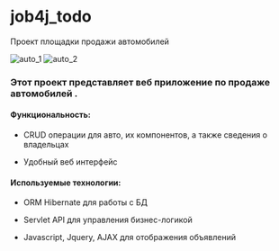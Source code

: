 # job4j_todo
Проект площадки продажи автомобилей

![auto_1](images/)
![auto_2](images/)


### Этот проект представляет веб приложение по продаже автомобилей .

#### Функциональность:

- CRUD операции для авто, их компонентов, а также сведения о владельцах

- Удобный веб интерфейс

#### Используемые технологии:

- ORM Hibernate для работы с БД

- Servlet API для управления бизнес-логикой

- Javascript, Jquery, AJAX для отображения объявлений